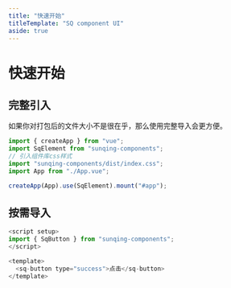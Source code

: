 ```yaml
---
title: "快速开始"
titleTemplate: "SQ component UI"
aside: true
---
```


# 快速开始

## 完整引入

如果你对打包后的文件大小不是很在乎，那么使用完整导入会更方便。

```js
import { createApp } from "vue";
import SqElement from "sunqing-components";
// 引入组件库css样式
import "sunqing-components/dist/index.css";
import App from "./App.vue";

createApp(App).use(SqElement).mount("#app");
```

## 按需导入

```js
<script setup>
import { SqButton } from "sunqing-components";
</script>

<template>
  <sq-button type="success">点击</sq-button>
</template>
```
